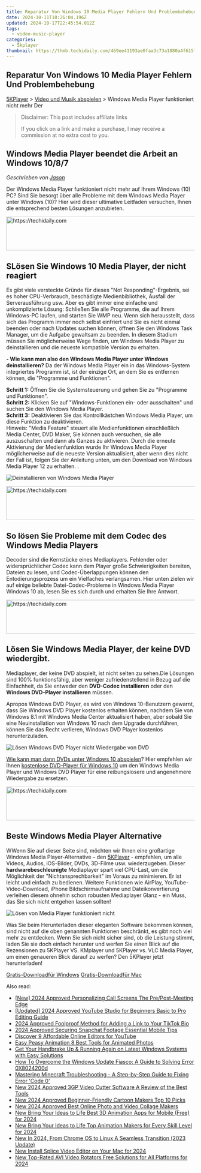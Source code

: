 ```yaml
---
title: Reparatur Von Windows 10 Media Player Fehlern Und Problembehebung
date: 2024-10-11T18:26:04.196Z
updated: 2024-10-17T22:45:54.012Z
tags:
  - video-music-player
categories:
  - 5kplayer
thumbnail: https://thmb.techidaily.com/469ee41193ae0faa3c73a1880a4f615f10f1abb6364e0dccb7651832a4251dcd.jpg
---
```


## Reparatur Von Windows 10 Media Player Fehlern Und Problembehebung

[5KPlayer](https://tools.techidaily.com/5kplayer/products/) \> [Video und Musik abspielen](https://tools.techidaily.com/5kplayer/video-music-player/) \> Windows Media Player funktioniert nicht mehr Der 

>  Disclaimer: This post includes affiliate links
>
>  If you click on a link and make a purchase, I may receive a commission at no extra cost to you.
>

## Windows Media Player beendet die Arbeit an Windows 10/8/7

 _Geschrieben von [Jason](https://www.quora.com/profile/Jason-Copper-1)_

Der Windows Media Player funktioniert nicht mehr auf Ihrem Windows (10) PC? Sind Sie besorgt über alle Probleme mit dem Windows Media Player unter Windows (10)? Hier wird dieser ultimative Leitfaden versuchen, Ihnen die entsprechend besten Lösungen anzubieten. 

<!-- affiliate ads begin -->
<a href="https://appsumo.8odi.net/c/5597632/2151892/7443" target="_top" id="2151892">
  <img src="//a.impactradius-go.com/display-ad/7443-2151892" border="0" alt="https://techidaily.com" width="600" height="90"/>
</a>
<img height="0" width="0" src="https://appsumo.8odi.net/i/5597632/2151892/7443" style="position:absolute;visibility:hidden;" border="0" />
<!-- affiliate ads end -->

## SLösen Sie Windows 10 Media Player, der nicht reagiert

Es gibt viele versteckte Gründe für dieses "Not Responding"-Ergebnis, sei es hoher CPU-Verbrauch, beschädigte Medienbibliothek, Ausfall der Serverausführung usw. Aber es gibt immer eine einfache und unkomplizierte Lösung: Schließen Sie alle Programme, die auf Ihrem Windows-PC laufen, und starten Sie WMP neu. Wenn sich herausstellt, dass sich das Programm immer noch selbst einfriert und Sie es nicht einmal beenden oder nach Updates suchen können, öffnen Sie den Windows Task Manager, um die Aufgabe gewaltsam zu beenden. In diesem Stadium müssen Sie möglicherweise Wege finden, um Windows Media Player zu deinstallieren und die neueste kompatible Version zu erhalten. 

**\- Wie kann man also den Windows Media Player unter Windows deinstallieren?**  Da der Windows Media Player ein in das Windows-System integriertes Programm ist, ist der einzige Ort, an dem Sie es entfernen können, die "Programme und Funktionen". 

**Schritt 1:** Öffnen Sie die Systemsteuerung und gehen Sie zu "Programme und Funktionen".   
**Schritt 2:** Klicken Sie auf "Windows-Funktionen ein- oder ausschalten" und suchen Sie den Windows Media Player.   
**Schritt 3:** Deaktivieren Sie das Kontrollkästchen Windows Media Player, um diese Funktion zu deaktivieren.   
Hinweis: "Media Feature" steuert alle Medienfunktionen einschließlich Media Center, DVD Maker, Sie können auch versuchen, sie alle auszuschalten und dann als Ganzes zu aktivieren. Durch die erneute Aktivierung der Medienfunktion wurde Ihr Windows Media Player möglicherweise auf die neueste Version aktualisiert, aber wenn dies nicht der Fall ist, folgen Sie der Anleitung unten, um den Download von Windows Media Player 12 zu erhalten. . 

![Deinstallieren von Windows Media Player](https://www.5kplayer.com/video-music-player-de/../video-music-player/img/wmp-not-work-de.jpg)

<!-- affiliate ads begin -->
<a href="https://aligracehair.sjv.io/c/5597632/2036486/19272" target="_top" id="2036486">
  <img src="//a.impactradius-go.com/display-ad/19272-2036486" border="0" alt="https://techidaily.com" width="728" height="90"/>
</a>
<img height="0" width="0" src="https://aligracehair.sjv.io/i/5597632/2036486/19272" style="position:absolute;visibility:hidden;" border="0" />
<!-- affiliate ads end -->

## So lösen Sie Probleme mit dem Codec des Windows Media Players

Decoder sind die Kernstücke eines Mediaplayers. Fehlender oder widersprüchlicher Codec kann dem Player große Schwierigkeiten bereiten, Dateien zu lesen, und Codec-Überlappungen können den Entodierungsprozess um ein Vielfaches verlangsamen. Hier unten zielen wir auf einige beliebte Datei-Codec-Probleme in Windows Media Player Windows 10 ab, lesen Sie es sich durch und erhalten Sie Ihre Antwort. 

<!-- affiliate ads begin -->
<a href="https://appsumo.8odi.net/c/5597632/2082532/7443" target="_top" id="2082532">
  <img src="//a.impactradius-go.com/display-ad/7443-2082532" border="0" alt="https://techidaily.com" width="728" height="90"/>
</a>
<img height="0" width="0" src="https://appsumo.8odi.net/i/5597632/2082532/7443" style="position:absolute;visibility:hidden;" border="0" />
<!-- affiliate ads end -->

## Lösen Sie Windows Media Player, der keine DVD wiedergibt.

Mediaplayer, der keine DVD abspielt, ist nicht selten zu sehen.Die Lösungen sind 100% funktionsfähig, aber weniger zufriedenstellend in Bezug auf die Einfachheit, da Sie entweder den   **DVD-Codec installieren**  oder den **Windows DVD-Player installieren** müssen. 

Apropos Windows DVD Player, es wird von Windows 10-Benutzern gewarnt, dass Sie Windows DVD Player kostenlos erhalten können, nachdem Sie von Windows 8.1 mit Windows Media Center aktualisiert haben, aber sobald Sie eine Neuinstallation von Windows 10 nach dem Upgrade durchführen, können Sie das Recht verlieren, Windows DVD Player kostenlos herunterzuladen. 

![Lösen Windows DVD Player nicht Wiedergabe von DVD](https://www.5kplayer.com/video-music-player-de/../video-music-player/img/windows-dvd-player.jpg) 

[Wie kann man dann DVDs unter Windows 10 abspielen](https://tools.techidaily.com/5kplayer/video-music-player/)? Hier empfehlen wir Ihnen [kostenlose DVD-Player für Windows 10](https://tools.techidaily.com/5kplayer/video-music-player/) um den Windows Media Player und Windows DVD Player für eine reibungslosere und angenehmere Wiedergabe zu ersetzen. 

<!-- affiliate ads begin -->
<a href="https://appsumo.8odi.net/c/5597632/2094476/7443" target="_top" id="2094476">
  <img src="//a.impactradius-go.com/display-ad/7443-2094476" border="0" alt="https://techidaily.com" width="728" height="90"/>
</a>
<img height="0" width="0" src="https://appsumo.8odi.net/i/5597632/2094476/7443" style="position:absolute;visibility:hidden;" border="0" />
<!-- affiliate ads end -->

## Beste Windows Media Player Alternative

WWenn Sie auf dieser Seite sind, möchten wir Ihnen eine großartige Windows Media Player-Alternative – den [5KPlayer](https://tools.techidaily.com/5kplayer/products/) \- empfehlen, um alle Videos, Audios, iOS-Bilder, DVDs, 3D-Filme usw. wiederzugeben. Dieser **hardwarebeschleunigte** Mediaplayer spart viel CPU-Last, um die Möglichkeit der "Nichtansprechbarkeit" im Voraus zu minimieren. Er ist leicht und einfach zu bedienen. Weitere Funktionen wie AirPlay, YouTube-Video-Download, iPhone Bildschirmaufnahme und Dateikonvertierung verleihen diesem ohnehin schon robusten Mediaplayer Glanz - ein Muss, das Sie sich nicht entgehen lassen sollten! 

![Lösen von Media Player funktioniert nicht](https://www.5kplayer.com/video-music-player-de/../video-music-player/img/5kplayer-dvd-player-software.jpg) 

Was Sie beim Herunterladen dieser eleganten Software bekommen können, sind nicht auf die oben genannten Funktionen beschränkt, es gibt noch viel mehr zu entdecken. Wenn Sie sich nicht sicher sind, ob die Leistung stimmt, laden Sie sie doch einfach herunter und werfen Sie einen Blick auf die Rezensionen zu 5KPlayer VS. KMplayer und 5KPlayer vs. VLC Media Player, um einen genaueren Blick darauf zu werfen? Den 5KPlayer jetzt herunterladen! 

[Gratis-Downloadfür Windows](https://tools.techidaily.com/5kplayer/products/) [Gratis-Downloadfür Mac](https://tools.techidaily.com/5kplayer/products/)

<ins class="adsbygoogle"
     style="display:block"
     data-ad-format="autorelaxed"
     data-ad-client="ca-pub-7571918770474297"
     data-ad-slot="1223367746"></ins>

<ins class="adsbygoogle"
     style="display:block"
     data-ad-client="ca-pub-7571918770474297"
     data-ad-slot="8358498916"
     data-ad-format="auto"
     data-full-width-responsive="true"></ins>

<span class="atpl-alsoreadstyle">Also read:</span>
<div><ul>
<li><a href="https://desktop-recording.techidaily.com/new-2024-approved-personalizing-call-screens-the-prepost-meeting-edge/"><u>[New] 2024 Approved Personalizing Call Screens The Pre/Post-Meeting Edge</u></a></li>
<li><a href="https://youtube-tips.techidaily.com/ed-2024-approved-youtube-studio-for-beginners-basic-to-pro-editing-guide/"><u>[Updated] 2024 Approved YouTube Studio for Beginners Basic to Pro Editing Guide</u></a></li>
<li><a href="https://fox-http.techidaily.com/2024-approved-foolproof-method-for-adding-a-link-to-your-tiktok-bio/"><u>2024 Approved Foolproof Method for Adding a Link to Your TikTok Bio</u></a></li>
<li><a href="https://snapchat-videos.techidaily.com/2024-approved-securing-snapchat-footage-essential-mobile-tips/"><u>2024 Approved Securing Snapchat Footage Essential Mobile Tips</u></a></li>
<li><a href="https://youtube-sure.techidaily.com/ver-9-affordable-online-editors-for-youtube/"><u>Discover 9 Affordable Online Editors for YouTube</u></a></li>
<li><a href="https://smart-video-creator.techidaily.com/easy-peasy-animation-8-best-tools-for-animated-photos/"><u>Easy Peasy Animation 8 Best Tools for Animated Photos</u></a></li>
<li><a href="https://some-guidance.techidaily.com/get-your-handbrake-up-and-running-again-on-latest-windows-systems-with-easy-solutions/"><u>Get Your Handbrake Up & Running Again on Latest Windows Systems with Easy Solutions</u></a></li>
<li><a href="https://win-howtos.techidaily.com/how-to-overcome-the-windows-update-fiasco-a-guide-to-solving-error-0x8024200d/"><u>How To Overcome the Windows Update Fiasco: A Guide to Solving Error 0X8024200d</u></a></li>
<li><a href="https://program-issues.techidaily.com/mastering-minecraft-troubleshooting-a-step-by-step-guide-to-fixing-error-code-0/"><u>Mastering Minecraft Troubleshooting - A Step-by-Step Guide to Fixing Error 'Code 0'</u></a></li>
<li><a href="https://video-ai-editor.techidaily.com/new-2024-approved-3gp-video-cutter-software-a-review-of-the-best-tools/"><u>New 2024 Approved 3GP Video Cutter Software A Review of the Best Tools</u></a></li>
<li><a href="https://video-ai-editor.techidaily.com/new-2024-approved-beginner-friendly-cartoon-makers-top-10-picks/"><u>New 2024 Approved Beginner-Friendly Cartoon Makers Top 10 Picks</u></a></li>
<li><a href="https://video-ai-editor.techidaily.com/new-2024-approved-best-online-photo-and-video-collage-makers/"><u>New 2024 Approved Best Online Photo and Video Collage Makers</u></a></li>
<li><a href="https://video-ai-editor.techidaily.com/new-bring-your-ideas-to-life-best-3d-animation-apps-for-mobile-free-for-2024/"><u>New Bring Your Ideas to Life Best 3D Animation Apps for Mobile (Free) for 2024</u></a></li>
<li><a href="https://video-ai-editor.techidaily.com/new-bring-your-ideas-to-life-top-animation-makers-for-every-skill-level-for-2024/"><u>New Bring Your Ideas to Life Top Animation Makers for Every Skill Level for 2024</u></a></li>
<li><a href="https://video-ai-editor.techidaily.com/new-in-2024-from-chrome-os-to-linux-a-seamless-transition-2023-update/"><u>New In 2024, From Chrome OS to Linux A Seamless Transition (2023 Update)</u></a></li>
<li><a href="https://video-ai-editor.techidaily.com/new-install-splice-video-editor-on-your-mac-for-2024/"><u>New Install Splice Video Editor on Your Mac for 2024</u></a></li>
<li><a href="https://video-ai-editor.techidaily.com/new-top-rated-avi-video-rotators-free-solutions-for-all-platforms-for-2024/"><u>New Top-Rated AVI Video Rotators Free Solutions for All Platforms for 2024</u></a></li>
</ul></div>

